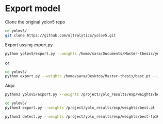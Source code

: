 # Export model 

Clone the original yolov5 repo
````bash
cd yolov5/
git clone https://github.com/ultralytics/yolov5.git
````
Export ussing export.py

````bash
python yolov5/export.py --weights /home/sara/Documents/Master-thesis/yolov5/models/yolov5n.pt --include tflite --imgsz 768
````
or
````bash
cd yolov5/
python export.py --weights /home/sara/Desktop/Master-thesis/best.pt --include onnx --imgsz 768
````

Aiqu:
````bash
python3 yolov5/export.py --weights /project/yolo_results/exp/weights/best.pt --include tflite --imgsz 768 --name somename
````
````bash
cd yolov5/
python3 export.py --weights /project/yolo_results/exp/weights/best.pt --include onnx --imgsz 768
````

````bash
python3 detect.py --weights /project/yolo_results/exp/weights/best-fp16.tflite --img 768 --source /data/test_v2/ --project /project/yolo_results
````
